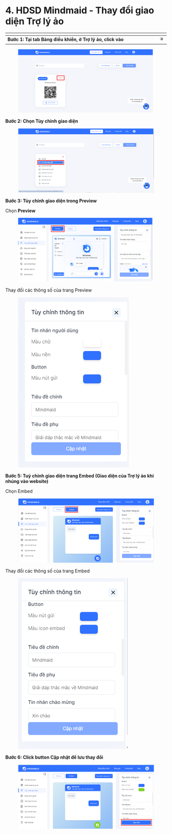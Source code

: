 # 4. HDSD Mindmaid - Thay đổi giao diện Trợ lý ảo

<table data-header-hidden><thead><tr><th width="457"></th><th></th></tr></thead><tbody><tr><td><strong>Bước 1: Tại tab Bảng điều khiển, ở Trợ lý ảo, click vào</strong></td><td><img src="../.gitbook/assets/0 (2).png" alt="" data-size="line"></td></tr></tbody></table>

<figure><img src="../.gitbook/assets/gh7 (5).png" alt=""><figcaption></figcaption></figure>

**Bước 2: Chọn Tùy chỉnh giao diện**

<figure><img src="../.gitbook/assets/gh7 (6).png" alt=""><figcaption></figcaption></figure>

**Bước 3: Tùy chỉnh giao diện trong Preview**

Chọn **Preview**

<figure><img src="../.gitbook/assets/gh7 (4).png" alt=""><figcaption></figcaption></figure>

Thay đổi các thông số của trang Preview

<figure><img src="../.gitbook/assets/image (2) (1) (1) (1) (1) (1).png" alt=""><figcaption></figcaption></figure>

**Bước 5: Tuỳ chỉnh giao diện trang Embed (Giao diện của Trợ lý ảo khi nhúng vào website)**

Chọn Embed&#x20;

<figure><img src="../.gitbook/assets/gh7 (7).png" alt=""><figcaption></figcaption></figure>

Thay đổi các thông số của trang Embed&#x20;

<figure><img src="../.gitbook/assets/image (3) (1) (1) (1) (1).png" alt=""><figcaption></figcaption></figure>

**Bước 6: Click button Cập nhật để lưu thay đổi**

<figure><img src="../.gitbook/assets/gh7 (8).png" alt=""><figcaption></figcaption></figure>
